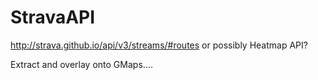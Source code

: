 # StravaAPI

http://strava.github.io/api/v3/streams/#routes
or possibly Heatmap API?

Extract and overlay onto GMaps....

